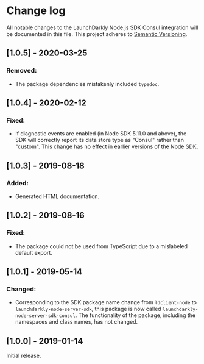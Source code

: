 # Change log

All notable changes to the LaunchDarkly Node.js SDK Consul integration will be documented in this file. This project adheres to [Semantic Versioning](http://semver.org).

## [1.0.5] - 2020-03-25
### Removed:
- The package dependencies mistakenly included `typedoc`.

## [1.0.4] - 2020-02-12
### Fixed:
- If diagnostic events are enabled (in Node SDK 5.11.0 and above), the SDK will correctly report its data store type as &#34;Consul&#34; rather than &#34;custom&#34;. This change has no effect in earlier versions of the Node SDK.

## [1.0.3] - 2019-08-18
### Added:
- Generated HTML documentation.

## [1.0.2] - 2019-08-16
### Fixed:
- The package could not be used from TypeScript due to a mislabeled default export.

## [1.0.1] - 2019-05-14
### Changed:
- Corresponding to the SDK package name change from `ldclient-node` to `launchdarkly-node-server-sdk`, this package is now called `launchdarkly-node-server-sdk-consul`. The functionality of the package, including the namespaces and class names, has not changed.

## [1.0.0] - 2019-01-14

Initial release.


